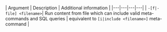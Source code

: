 | Argument | Description | Additional information |
|---|---|---|---|
| `-[f|-file] <filename>`| Run content from file which can include valid meta-commands and SQL queries | equivalent to `[i|include <filename>]` meta-command |
